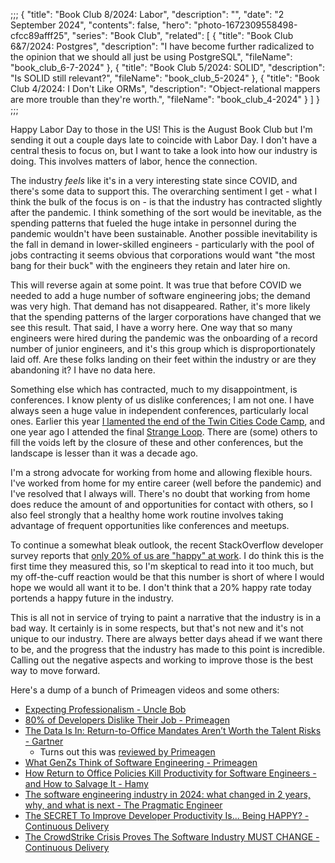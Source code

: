 ;;;
{
	"title": "Book Club 8/2024: Labor",
	"description": "",
	"date": "2 September 2024",
	"contents": false,
	"hero": "photo-1672309558498-cfcc89afff25",
	"series": "Book Club",
    "related": [
		{ "title": "Book Club 6&7/2024: Postgres", "description": "I have become further radicalized to the opinion that we should all just be using PostgreSQL", "fileName": "book_club_6-7-2024" },
		{ "title": "Book Club 5/2024: SOLID", "description": "Is SOLID still relevant?", "fileName": "book_club_5-2024" },
		{ "title": "Book Club 4/2024: I Don't Like ORMs", "description": "Object-relational mappers are more trouble than they're worth.", "fileName": "book_club_4-2024" }
	]
}
;;;

Happy Labor Day to those in the US! This is the August Book Club but I'm sending it out a couple days late to coincide with Labor Day. I don't have a central thesis to focus on, but I want to take a look into how our industry is doing. This involves matters of labor, hence the connection.

The industry _feels_ like it's in a very interesting state since COVID, and there's some data to support this. The overarching sentiment I get - what I think the bulk of the focus is on - is that the industry has contracted slightly after the pandemic. I think something of the sort would be inevitable, as the spending patterns that fueled the huge intake in personnel during the pandemic wouldn't have been sustainable. Another possible inevitability is the fall in demand in lower-skilled engineers - particularly with the pool of jobs contracting it seems obvious that corporations would want "the most bang for their buck" with the engineers they retain and later hire on.

This will reverse again at some point. It was true that before COVID we needed to add a huge number of software engineering jobs; the demand was very high. That demand has not disappeared. Rather, it's more likely that the spending patterns of the larger corporations have changed that we see this result. That said, I have a worry here. One way that so many engineers were hired during the pandemic was the onboarding of a record number of junior engineers, and it's this group which is disproportionately laid off. Are these folks landing on their feet within the industry or are they abandoning it? I have no data here.

Something else which has contracted, much to my disappointment, is conferences. I know plenty of us dislike conferences; I am not one. I have always seen a huge value in independent conferences, particularly local ones. Earlier this year [I lamented the end of the Twin Cities Code Camp](https://ian.wold.guru/Posts/farewell_twin_cities_code_camp.html), and one year ago I attended the final [Strange Loop](https://thestrangeloop.com/). There are (some) others to fill the voids left by the closure of these and other conferences, but the landscape is lesser than it was a decade ago.

I'm a strong advocate for working from home and allowing flexible hours. I've worked from home for my entire career (well before the pandemic) and I've resolved that I always will. There's no doubt that working from home does reduce the amount of and opportunities for contact with others, so I also feel strongly that a healthy home work routine involves taking advantage of frequent opportunities like conferences and meetups.

To continue a somewhat bleak outlook, the recent StackOverflow developer survey reports that [only 20% of us are "happy" at work](https://survey.stackoverflow.co/2024/professional-developers#3-satisfied-at-current-job). I do think this is the first time they measured this, so I'm skeptical to read into it too much, but my off-the-cuff reaction would be that this number is short of where I would hope we would all want it to be. I don't think that a 20% happy rate today portends a happy future in the industry.

This is all not in service of trying to paint a narrative that the industry is in a bad way. It certainly is in some respects, but that's not new and it's not unique to our industry. There are always better days ahead if we want there to be, and the progress that the industry has made to this point is incredible. Calling out the negative aspects and working to improve those is the best way to move forward.

Here's a dump of a bunch of Primeagen videos and some others:

* [Expecting Professionalism - Uncle Bob](https://www.youtube.com/watch?v=BSaAMQVq01E)
* [80% of Developers Dislike Their Job - Primeagen](https://www.youtube.com/watch?v=VNwjNNBFRmY)
* [The Data Is In: Return-to-Office Mandates Aren’t Worth the Talent Risks - Gartner](https://www.gartner.com/en/articles/the-data-is-in-return-to-office-mandates-aren-t-worth-the-talent-risks)
  * Turns out this was [reviewed by Primeagen](https://www.youtube.com/watch?v=VNwjNNBFRmY)
* [What GenZs Think of Software Engineering - Primeagen](https://www.youtube.com/watch?v=jCrUfzOhHYY)
* [How Return to Office Policies Kill Productivity for Software Engineers - and How to Salvage It - Hamy](https://hamy.xyz/labs/2024-06_return-to-office-productivity)
* [The software engineering industry in 2024: what changed in 2 years, why, and what is next - The Pragmatic Engineer](https://www.youtube.com/watch?v=VpPPHDxR9aM)
* [The SECRET To Improve Developer Productivity Is... Being HAPPY? - Continuous Delivery](https://www.youtube.com/watch?v=NN_icAHhmik)
* [The CrowdStrike Crisis Proves The Software Industry MUST CHANGE - Continuous Delivery](https://www.youtube.com/watch?v=iK9lR7sdsD0)
